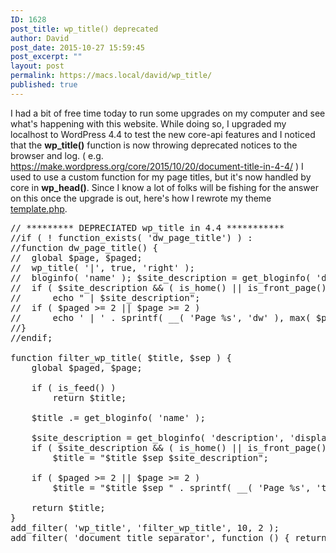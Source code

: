 ```yaml
---
ID: 1628
post_title: wp_title() deprecated
author: David
post_date: 2015-10-27 15:59:45
post_excerpt: ""
layout: post
permalink: https://macs.local/david/wp_title/
published: true
---
```

I had a bit of free time today to run some upgrades on my computer and see what's happening with this website. While doing so, I upgraded my localhost to WordPress 4.4 to test the new core-api features and I noticed that the <b>wp_title()</b> function is now throwing deprecated notices to the browser and log. ( e.g. <a href="https://make.wordpress.org/core/2015/10/20/document-title-in-4-4/">https://make.wordpress.org/core/2015/10/20/document-title-in-4-4/</a> )  I used to use a custom function for my page titles, but it's now handled by core in <b>wp_head()</b>. Since I know a lot of folks will be fishing for the answer on this once the upgrade is out, here's how I rewrote my theme <a href="https://github.com/windhamdavid/dw/blob/master/inc/template.php">template.php</a>. 

<pre data-language="php">
// ********* DEPRECIATED wp_title in 4.4 ***********
//if ( ! function_exists( 'dw_page_title') ) :
//function dw_page_title() {
//	global $page, $paged; 
//	wp_title( '|', true, 'right' ); 
//	bloginfo( 'name' ); $site_description = get_bloginfo( 'description', 'display' );
//	if ( $site_description && ( is_home() || is_front_page() ) )
//		echo " | $site_description";
//	if ( $paged >= 2 || $page >= 2 )
//		echo ' | ' . sprintf( __( 'Page %s', 'dw' ), max( $paged, $page ) );
//}
//endif;

function filter_wp_title( $title, $sep ) {
    global $paged, $page;
 
    if ( is_feed() )
        return $title;
 
    $title .= get_bloginfo( 'name' );
 
    $site_description = get_bloginfo( 'description', 'display' );
    if ( $site_description && ( is_home() || is_front_page() ) )
        $title = "$title $sep $site_description";

    if ( $paged >= 2 || $page >= 2 )
        $title = "$title $sep " . sprintf( __( 'Page %s', 'twentytwelve' ), max( $paged, $page ) );
 
    return $title;
}
add_filter( 'wp_title', 'filter_wp_title', 10, 2 );
add_filter( 'document_title_separator', function () { return '|'; } );
</pre>